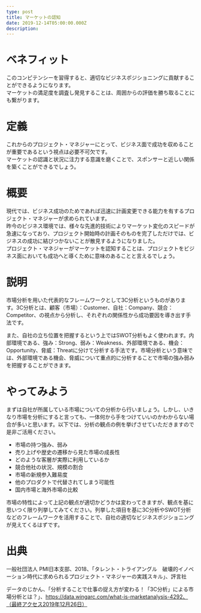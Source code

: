 ```yaml
---
type: post
title: マーケットの認知
date: 2019-12-14T05:00:00.000Z
description:
---
```

# ベネフィット

このコンピテンシーを習得すると、適切なビジネスポジショニングに貢献することができるようになります。\
マーケットの満足度を調査し発見することは、周囲からの評価を勝ち取ることにも繋がります。

# 定義

これからのプロジェクト・マネジャーにとって、ビジネス面で成功を収めることが重要であるという視点は必要不可欠です。\
マーケットの認識と状況に注力する意識を磨くことで、スポンサーと近しい関係を築くことができるでしょう。

# 概要

現代では、ビジネス成功のためであれば迅速に計画変更できる能力を有するプロジェクト・マネジャーが求められています。\
昨今のビジネス環境では、様々な先進的技術によりマーケット変化のスピードが急速になっており、プロジェクト開始時の計画そのものを完了しただけでは、ビジネスの成功に結びつかないことが散見するようになりました。\
プロジェクト・マネジャーがマーケットを認知することは、プロジェクトをビジネス面においても成功へと導くために意味のあることと言えるでしょう。

# 説明

市場分析を用いた代表的なフレームワークとして3C分析というものがあります。3C分析とは、顧客（市場）：Customer、自社：Company、競合：Competitor、の視点から分析し、それぞれの関係性から成功要因を導き出す手法です。

また、自社の立ち位置を把握するという上ではSWOT分析もよく使われます。内部環境である、強み：Strong、弱み：Weakness、外部環境である、機会：Opportunity、脅威：Threatに分けて分析する手法です。市場分析という意味では、外部環境である機会、脅威について重点的に分析することで市場の強み弱みを把握することができます。

# やってみよう

まずは自社が所属している市場についての分析から行いましょう。しかし、いきなり市場を分析にすると言っても、一体何から手をつけていいのかわからない場合が多いと思います。以下では、分析の観点の例を挙げさせていただきますので是非ご活用ください。

* 市場の持つ強み、弱み
* 売り上げや歴史の遷移から見た市場の成長性
* どのような客層が実際に利用しているか
* 競合他社の状況、規模の割合
* 市場の新規参入難易度
* 他のプロダクトで代替されてしまう可能性
* 国内市場と海外市場の比較

市場の特性によって上記の観点が適切かどうかは変わってきますが、観点を基に思いつく限り列挙してみてください。列挙した項目を基に3C分析やSWOT分析などのフレームワークを活用することで、自社の適切なビジネスポジショニングが見えてくるはずです。

# 出典

一般社団法人 PMI日本支部、2018、「タレント・トライアングル　破壊的イノベーション時代に求められるプロジェクト・マネジャーの実践スキル」、評言社

データのじかん、「分析することで仕事の捉え方が変わる！「3C分析」による市場分析とは？」、https://data.wingarc.com/what-is-marketanalysis-4292、（最終アクセス2019年12月26日）
